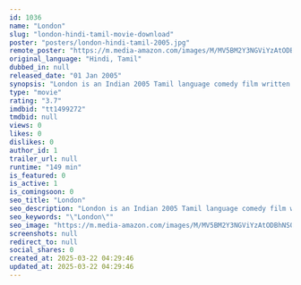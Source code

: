 ```yaml
---
id: 1036
name: "London"
slug: "london-hindi-tamil-movie-download"
poster: "posters/london-hindi-tamil-2005.jpg"
remote_poster: "https://m.media-amazon.com/images/M/MV5BM2Y3NGViYzAtODBhNS00MmE5LWEyMjktZGU3MDBhYjIxMmI5XkEyXkFqcGdeQXVyMTEzNzg0Mjkx._V1_SX300.jpg"
original_language: "Hindi, Tamil"
dubbed_in: null
released_date: "01 Jan 2005"
synopsis: "London is an Indian 2005 Tamil language comedy film written by Badri and directed by Sundar C. The film is a remake of Priyadarshan's 2001 Malayalam film Kakkakuyil. The film features Prashanth and Ankitha in the lead roles, while..."
type: "movie"
rating: "3.7"
imdbid: "tt1499272"
tmdbid: null
views: 0
likes: 0
dislikes: 0
author_id: 1
trailer_url: null
runtime: "149 min"
is_featured: 0
is_active: 1
is_comingsoon: 0
seo_title: "London"
seo_description: "London is an Indian 2005 Tamil language comedy film written by Badri and directed by Sundar C. The film is a remake of Priyadarshan's 2001 Malayalam film Kakkakuyil. The film features Prashanth and Ankitha in the lead roles, while..."
seo_keywords: "\"London\""
seo_image: "https://m.media-amazon.com/images/M/MV5BM2Y3NGViYzAtODBhNS00MmE5LWEyMjktZGU3MDBhYjIxMmI5XkEyXkFqcGdeQXVyMTEzNzg0Mjkx._V1_SX300.jpg"
screenshots: null
redirect_to: null
social_shares: 0
created_at: 2025-03-22 04:29:46
updated_at: 2025-03-22 04:29:46
---
```


